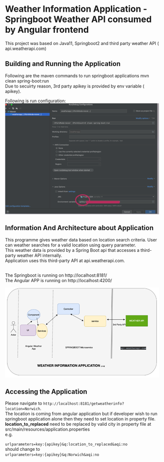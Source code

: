# Weather Information Application - Springboot Weather API consumed by Angular frontend

This project was based on Java11, Springboot2 and third party weather API ( api.weatherapi.com)

## Building and Running the Application 
Following are the maven commands to run springboot applications
mvn clean spring-boot:run
<br> Due to secuirty reason, 3rd party apikey is provided by env variable ( apikey). 

Following is run configuration:
![img.png](img.png)


## Information And Architecture about Application
This programme gives weather data based on location search criteria. User can weather searches for a valid location using query parameter.
<br>This weather data is provided by a Spring Boot api that accesses a third-party weather API internally. 
<br>Application uses this third-party API at api.weatherapi.com.

<br>The Springboot is running on http://localhost:8181/
<br>The Angular APP is running on http://localhost:4200/

![img_1.png](img_1.png)

## Accessing the Application
Please navigate to `http://localhost:8181/getweatherinfo?location=Norwich`.
<br> The location is coming from angular application but if developer wish to run springboot application alone then they need to set location in property file.
**location_to_replaced** need to be replaced by valid city in property file at src/main/resources/application.properties
<br> e.g. 

```urlparameters=key:{apikey}&q:location_to_replaced&aqi:no```
<br>should change to <br>
```urlparameters=key:{apikey}&q:Norwich&aqi:no```
